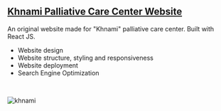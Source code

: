 ## [Khnami Palliative Care Center Website](https://khnami-center.com/en)

An original website made for "Khnami" palliative care center. Built with React JS.
- Website design
- Website structure, styling and responsiveness
- Website deployment 
- Search Engine Optimization
<br />

![khnami](https://user-images.githubusercontent.com/101115439/232557740-ce6e1e42-029e-4e74-bcf9-da7f4b15a407.png)
